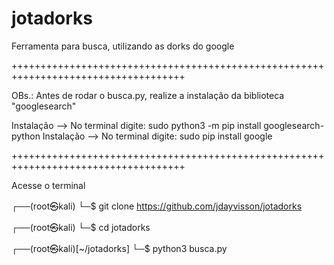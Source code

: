 # jotadorks
Ferramenta para busca, utilizando as dorks do google

++++++++++++++++++++++++++++++++++++++++++++++++++++++++++++++++++++++++++++++++++++

OBs.: Antes de rodar o busca.py, realize a instalação da biblioteca "googlesearch"

  Instalação --> No terminal digite: sudo python3 -m pip install googlesearch-python
  Instalação --> No terminal digite: sudo pip install google
  
++++++++++++++++++++++++++++++++++++++++++++++++++++++++++++++++++++++++++++++++++++

Acesse o terminal 

┌──(root㉿kali)
└─$ git clone https://github.com/jdayvisson/jotadorks

┌──(root㉿kali)
└─$ cd jotadorks

┌──(root㉿kali)[~/jotadorks]
└─$ python3 busca.py
